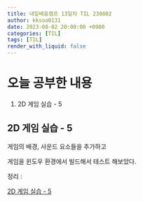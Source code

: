 ```yaml
---
title: 내일배움캠프 13일차 TIL 230802
author: kksoo0131
date: 2023-08-02 20:00:00 +0900
categories: [TIL]
tags: [TIL]
render_with_liquid: false
---
```


# 오늘 공부한 내용

1. 2D 게임 실습 - 5

## 2D 게임 실습 - 5

게임의 배경, 사운드 요소들을 추가하고 

게임을 윈도우 환경에서 빌드해서 테스트 해보았다.

정리 : 

[2D 게임 실습 - 5](https://kksoo0131.github.io/posts/toyProject-Practice2DGame-5/)
